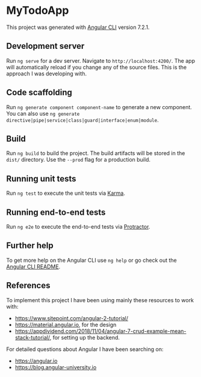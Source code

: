 # MyTodoApp

This project was generated with [Angular CLI](https://github.com/angular/angular-cli) version 7.2.1.

## Development server

Run `ng serve` for a dev server. Navigate to `http://localhost:4200/`. The app will automatically reload if you change any of the source files. This is the approach I was developing with.

## Code scaffolding

Run `ng generate component component-name` to generate a new component. You can also use `ng generate directive|pipe|service|class|guard|interface|enum|module`.

## Build

Run `ng build` to build the project. The build artifacts will be stored in the `dist/` directory. Use the `--prod` flag for a production build.

## Running unit tests

Run `ng test` to execute the unit tests via [Karma](https://karma-runner.github.io).

## Running end-to-end tests

Run `ng e2e` to execute the end-to-end tests via [Protractor](http://www.protractortest.org/).

## Further help

To get more help on the Angular CLI use `ng help` or go check out the [Angular CLI README](https://github.com/angular/angular-cli/blob/master/README.md).

## References
To implement this project I have been using mainly these resources to work with:
* https://www.sitepoint.com/angular-2-tutorial/
* https://material.angular.io, for the design
* https://appdividend.com/2018/11/04/angular-7-crud-example-mean-stack-tutorial/, for setting up the backend.

For detailed questions about Angular I have been searching on:
* https://angular.io
* https://blog.angular-university.io
